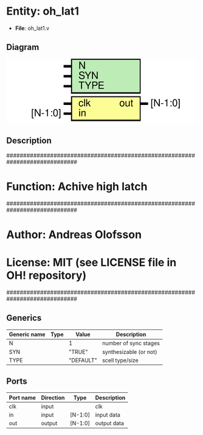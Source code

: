 # Entity: oh_lat1

- **File**: oh_lat1.v
## Diagram

![Diagram](oh_lat1.svg "Diagram")
## Description

#############################################################################
# Function: Achive high latch                                               #
#############################################################################
# Author:   Andreas Olofsson                                                #
# License:  MIT (see LICENSE file in OH! repository)                        #
#############################################################################

## Generics

| Generic name | Type | Value     | Description              |
| ------------ | ---- | --------- | ------------------------ |
| N            |      | 1         |  number of sync stages   |
| SYN          |      | "TRUE"    |  synthesizable (or not)  |
| TYPE         |      | "DEFAULT" |  scell type/size         |
## Ports

| Port name | Direction | Type    | Description |
| --------- | --------- | ------- | ----------- |
| clk       | input     |         | clk         |
| in        | input     | [N-1:0] | input data  |
| out       | output    | [N-1:0] | output data |
